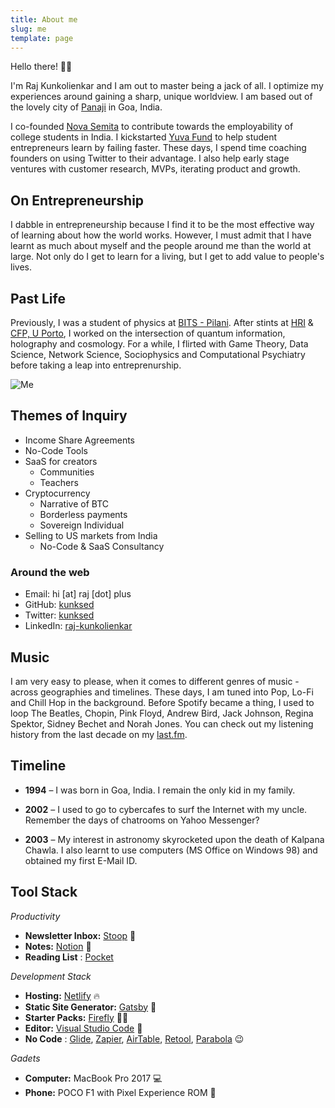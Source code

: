 ```yaml
---
title: About me
slug: me
template: page
---
```


Hello there! 👋🏽

I'm Raj Kunkolienkar and I am out to master being a jack of all. I optimize my experiences around gaining a sharp, unique worldview. I am based out of the lovely city of [Panaji](http://bit.ly/2KjyJaM) in Goa, India. 

I co-founded [Nova Semita](http://novasemita.com) to contribute towards the employability of college students in India. I kickstarted [Yuva Fund](http://yuva.fund) to help student entrepreneurs learn by failing faster. These days, I spend time coaching founders on using Twitter to their advantage. I also help early stage ventures with customer research, MVPs, iterating product and growth. 

## On Entrepreneurship

I dabble in entrepreneurship because I find it to be the most effective way of learning about how the world works. However, I must admit that I have learnt as much about myself and the people around me than the world at large. Not only do I get to learn for a living, but I get to add value to people's lives. 

## Past Life

Previously, I was a student of physics at [BITS - Pilani](http://bit.ly/2wzA7xC). After stints at [HRI](http://www.hri.res.in) & [CFP, U Porto](https://faraday.fc.up.pt/cfp), I worked on the intersection of quantum information, holography and cosmology. For a while, I flirted with Game Theory, Data Science, Network Science, Sociophysics and Computational Psychiatry before taking a leap into entreprenurship. 


![Me](../images/kunksed.jpg)

## Themes of Inquiry

 - Income Share Agreements
 - No-Code Tools
 - SaaS for creators
	 - Communities
	 - Teachers
 -  Cryptocurrency
	 - Narrative of BTC
	 - Borderless payments
	 - Sovereign Individual
 - Selling to US markets from India
	 - No-Code & SaaS Consultancy

### Around the web

- Email: hi [at] raj [dot] plus
- GitHub: [kunksed](https://github.com/kunksed)
- Twitter: [kunksed](https://twitter.com/kunksed)
- LinkedIn: [raj-kunkolienkar](https://linkedin.com/in/raj-kunkolienkar)

## Music

I am very easy to please, when it comes to different genres of music - across geographies and timelines. These days, I am tuned into Pop, Lo-Fi and Chill Hop in the background. Before Spotify became a thing, I used to loop The Beatles, Chopin, Pink Floyd, Andrew Bird, Jack Johnson, Regina Spektor, Sidney Bechet and Norah Jones. You can check out my listening history from the last decade on my [last.fm](http://last.fm/user/rrsk56/).

## Timeline

- **1994** – I was born in Goa, India. I remain the only kid in my family. 

- **2002** – I used to go to cybercafes to surf the Internet with my uncle. Remember the days of chatrooms on Yahoo Messenger?

- **2003** – My interest in astronomy skyrocketed upon the death of Kalpana Chawla. I also learnt to use computers (MS Office on Windows 98) and obtained my first E-Mail ID.


## Tool Stack

*Productivity*

- **Newsletter Inbox:** [Stoop](https://stoop.website) 🧠
- **Notes:** [Notion](https://www.notion.so/?r=57fab237e54246df939b7fb8bf41f256) 🚀
- **Reading List** : [Pocket](http://getpocket.com)

*Development Stack*

- **Hosting:** [Netlify](https://netlify.com) 🔥
- **Static Site Generator:** [Gatsby](https://gatsbyjs.org) 🤯
- **Starter Packs:** [Firefly](http://getfirefly.org) 👌🏽
- **Editor:** [Visual Studio Code](https://code.visualstudio.com/) 💫
- **No Code** : [Glide](glideapps.com), [Zapier](http://zapier.com), [AirTable](http://airtable.com), [Retool](tryretool.com), [Parabola](http://parabola.io) 😉

*Gadets*

- **Computer:** MacBook Pro 2017 💻
- **Phone:** POCO F1 with Pixel Experience ROM 📱
